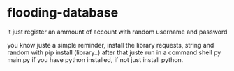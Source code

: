 # flooding-database
it just register an ammount of account with random username and password


you know juste a simple reminder, install the library requests, string and random with pip install (library..)
after that juste run in a command shell py main.py if you have python installed, if not just install python.

